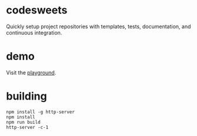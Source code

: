 # codesweets
Quickly setup project repositories with templates, tests, documentation, and continuous integration.

# demo
Visit the [playground](codesweets.openode.io).

# building
```
npm install -g http-server
npm install
npm run build
http-server -c-1
```